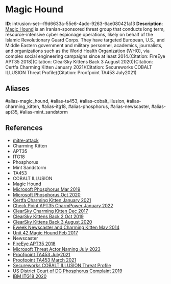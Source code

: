 # Magic Hound

**ID**: intrusion-set--f9d6633a-55e6-4adc-9263-6ae080421a13
**Description**: [Magic Hound](https://attack.mitre.org/groups/G0059) is an Iranian-sponsored threat group that conducts long term, resource-intensive cyber espionage operations, likely on behalf of the Islamic Revolutionary Guard Corps. They have targeted European, U.S., and Middle Eastern government and military personnel, academics, journalists, and organizations such as the World Health Organization (WHO), via complex social engineering campaigns since at least 2014.(Citation: FireEye APT35 2018)(Citation: ClearSky Kittens Back 3 August 2020)(Citation: Certfa Charming Kitten January 2021)(Citation: Secureworks COBALT ILLUSION Threat Profile)(Citation: Proofpoint TA453 July2021)

## Aliases
#alias-magic_hound, #alias-ta453, #alias-cobalt_illusion, #alias-charming_kitten, #alias-itg18, #alias-phosphorus, #alias-newscaster, #alias-apt35, #alias-mint_sandstorm

## References
- [mitre-attack](https://attack.mitre.org/groups/G0059)
- Charming Kitten
- APT35
- ITG18
- Phosphorus
- Mint Sandstorm
- TA453
- COBALT ILLUSION
- Magic Hound
- [Microsoft Phosphorus Mar 2019](https://blogs.microsoft.com/on-the-issues/2019/03/27/new-steps-to-protect-customers-from-hacking/)
- [Microsoft Phosphorus Oct 2020](https://blogs.microsoft.com/on-the-issues/2020/10/28/cyberattacks-phosphorus-t20-munich-security-conference/)
- [Certfa Charming Kitten January 2021](https://blog.certfa.com/posts/charming-kitten-christmas-gift/)
- [Check Point APT35 CharmPower January 2022](https://research.checkpoint.com/2022/apt35-exploits-log4j-vulnerability-to-distribute-new-modular-powershell-toolkit/)
- [ClearSky Charming Kitten Dec 2017](http://www.clearskysec.com/wp-content/uploads/2017/12/Charming_Kitten_2017.pdf)
- [ClearSky Kittens Back 2 Oct 2019](https://www.clearskysec.com/wp-content/uploads/2019/10/The-Kittens-Are-Back-in-Town-2-1.pdf)
- [ClearSky Kittens Back 3 August 2020](https://www.clearskysec.com/wp-content/uploads/2020/08/The-Kittens-are-Back-in-Town-3.pdf)
- [Eweek Newscaster and Charming Kitten May 2014](https://www.eweek.com/security/newscaster-threat-uses-social-media-for-intelligence-gathering)
- [Unit 42 Magic Hound Feb 2017](https://researchcenter.paloaltonetworks.com/2017/02/unit42-magic-hound-campaign-attacks-saudi-targets/)
- Newscaster
- [FireEye APT35 2018](https://www.fireeye.com/content/dam/collateral/en/mtrends-2018.pdf)
- [Microsoft Threat Actor Naming July 2023](https://learn.microsoft.com/en-us/microsoft-365/security/intelligence/microsoft-threat-actor-naming?view=o365-worldwide)
- [Proofpoint TA453 July2021](https://www.proofpoint.com/us/blog/threat-insight/operation-spoofedscholars-conversation-ta453)
- [Proofpoint TA453 March 2021](https://www.proofpoint.com/us/blog/threat-insight/badblood-ta453-targets-us-and-israeli-medical-research-personnel-credential)
- [Secureworks COBALT ILLUSION Threat Profile](https://www.secureworks.com/research/threat-profiles/cobalt-illusion)
- [US District Court of DC Phosphorus Complaint 2019](https://noticeofpleadings.com/phosphorus/files/Complaint.pdf)
- [IBM ITG18 2020](https://securityintelligence.com/posts/new-research-exposes-iranian-threat-group-operations/)
